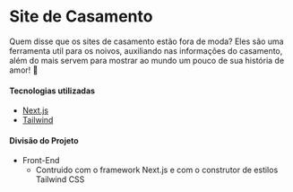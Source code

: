 # Site de Casamento

Quem disse que os sites de casamento estão fora de moda? Eles são uma ferramenta util para os noivos, auxiliando nas informações do casamento, além do mais servem para mostrar ao mundo um pouco de sua história de amor! 💍

#### Tecnologias utilizadas
- [Next.js](https://nextjs.org/)
- [Tailwind](https://tailwindcss.com/)

#### Divisão do Projeto
- Front-End
  - Contruido com o framework Next.js e com o construtor de estilos Tailwind CSS
  
